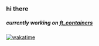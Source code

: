 ### hi there

##### currently working on [ft_containers](https://github.com/louisnfr/ft_containers)

[![wakatime](https://wakatime.com/badge/user/7b6b66f5-8a9a-4187-ad50-0659cf472418.svg)](https://wakatime.com/@7b6b66f5-8a9a-4187-ad50-0659cf472418)
